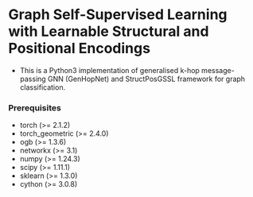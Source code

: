 # Graph Self-Supervised Learning with Learnable Structural and Positional Encodings

* This is a Python3 implementation of generalised k-hop message-passing GNN (GenHopNet) and StructPosGSSL framework for graph classification.

### Prerequisites

* torch (>= 2.1.2)
* torch_geometric (>= 2.4.0)
* ogb (>= 1.3.6)
* networkx (>= 3.1)
* numpy (>= 1.24.3)
* scipy (>= 1.11.1)
* sklearn (>= 1.3.0)
* cython (>= 3.0.8)